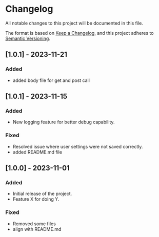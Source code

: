 # Changelog

All notable changes to this project will be documented in this file.

The format is based on [Keep a Changelog](https://keepachangelog.com/en/1.0.0/), and this project adheres to [Semantic Versioning](https://semver.org/spec/v2.0.0.html).

## [1.0.1] - 2023-11-21
### Added
- added body file for get and post call

## [1.0.1] - 2023-11-15
### Added
- New logging feature for better debug capability.

### Fixed
- Resolved issue where user settings were not saved correctly.
- added README.md file

## [1.0.0] - 2023-11-01
### Added
- Initial release of the project.
- Feature X for doing Y.

### Fixed
- Removed some files
- align with README.md
